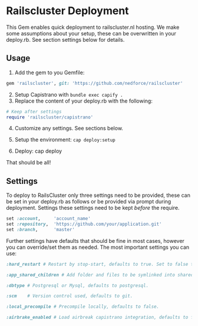# Railscluster Deployment

This Gem enables quick deployment to railscluster.nl hosting. We make some assumptions about your setup, these can be overwritten in your deploy.rb. See section settings below for details.

## Usage
1. Add the gem to you Gemfile: 

```ruby
gem 'railscluster', git: 'https://github.com/nedforce/railscluster'
```

2. Setup Capistrano with `bundle exec capify .`
3. Replace the content of your deploy.rb with the following:

```ruby
# Keep after settings
require 'railscluster/capistrano'
```
4. Customize any settings. See sections below.

5. Setup the environment: `cap deploy:setup`

6. Deploy: cap deploy

That should be all!

## Settings
To deploy to RailsCluster only three settings need to be provided, these can be set in your deploy.rb as follows or be provided via prompt during deployment. Settings these settings need to be kept *before* the require.

```ruby
set :account,     'account_name'
set :repository,  'https://github.com/your/application.git'
set :branch,      'master'
```

Further settings have defaults that should be fine in most cases, however you can override/set them as needed. The most important settings you can use:

```ruby
:hard_restart # Restart by stop-start, defaults to true. Set to false to use a one-by-one restart.

:app_shared_children # Add folder and files to be symlinked into shared beyond the following defauts: tmp/pids, config/database.yml, public/uploads and private/uploads

:dbtype # Postgresql or Mysql, defaults to postgresql.

:scm    # Version control used, defaults to git.

:local_precompile # Precompile locally, defaults to false.

:airbrake_enabled # Load airbreak capistrano integration, defaults to false.

```

